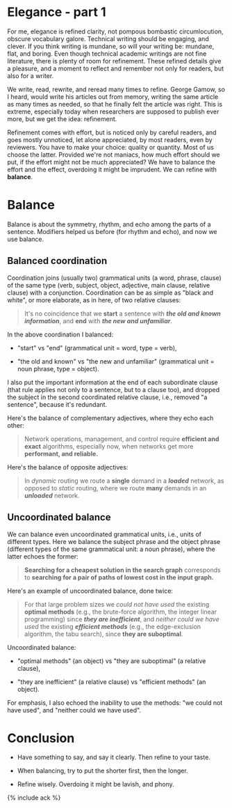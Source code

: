# Elegance - part 1

For me, elegance is refined clarity, not pompous bombastic
circumlocution, obscure vocabulary galore.  Technical writing should
be engaging, and clever.  If you think writing is mundane, so will
your writing be: mundane, flat, and boring.  Even though technical
academic writings are not fine literature, there is plenty of room for
refinement.  These refined details give a pleasure, and a moment to
reflect and remember not only for readers, but also for a writer.

We write, read, rewrite, and reread many times to refine.  George
Gamow, so I heard, would write his articles out from memory, writing
the same article as many times as needed, so that he finally felt the
article was right.  This is extreme, especially today when researchers
are supposed to publish ever more, but we get the idea: refinement.

Refinement comes with effort, but is noticed only by careful readers,
and goes mostly unnoticed, let alone appreciated, by most readers,
even by reviewers.  You have to make your choice: quality or quantity.
Most of us choose the latter.  Provided we're not maniacs, how much
effort should we put, if the effort might not be much appreciated?  We
have to balance the effort and the effect, overdoing it might be
imprudent.  We can refine with **balance**.

# Balance

Balance is about the symmetry, rhythm, and echo among the parts of a
sentence.  Modifiers helped us before (for rhythm and echo), and now
we use balance.

## Balanced coordination

Coordination joins (usually two) grammatical units (a word, phrase,
clause) of the same type (verb, subject, object, adjective, main
clause, relative clause) with a conjunction.  Coordination can be as
simple as "black and white", or more elaborate, as in here, of two
relative clauses:

> It's no coincidence that we **start** a sentence with ***the old and
> known information***, and **end** with ***the new and unfamiliar***.

In the above coordination I balanced:

  * "start" vs "end" (grammatical unit = word, type = verb),

  * "the old and known" vs "the new and unfamiliar" (grammatical unit
    = noun phrase, type = object).

I also put the important information at the end of each subordinate
clause (that rule applies not only to a sentence, but to a clause
too), and dropped the subject in the second coordinated relative
clause, i.e., removed "a sentence", because it's redundant.

Here's the balance of complementary adjectives, where they echo each
other:

> Network operations, management, and control require **efficient and
> exact** algorithms, especially now, when networks get more
> **performant, and reliable.**

Here's the balance of opposite adjectives:

> In *dynamic* routing we route a **single** demand in a ***loaded***
> network, as opposed to *static* routing, where we route **many**
> demands in an ***unloaded*** network.

## Uncoordinated balance

We can balance even uncoordinated grammatical units, i.e., units of
different types.  Here we balance the subject phrase and the object
phrase (different types of the same grammatical unit: a noun phrase),
where the latter echoes the former:

> **Searching for a cheapest solution in the search graph**
> corresponds to **searching for a pair of paths of lowest cost in the
> input graph.**

Here's an example of uncoordinated balance, done twice:

> For that large problem sizes we *could not have used* the existing
> **optimal methods** (e.g., the brute-force algorithm, the integer
> linear programming) since ***they are inefficient***, and *neither
> could we have used* the existing ***efficient methods*** (e.g., the
> edge-exclusion algorithm, the tabu search), since **they are
> suboptimal**.

Uncoordinated balance:

* "optimal methods" (an object) vs "they are suboptimal" (a relative
  clause),

* "they are inefficient" (a relative clause) vs "efficient methods"
  (an object).

For emphasis, I also echoed the inability to use the methods: "we
could not have used", and "neither could we have used".

# Conclusion

* Have something to say, and say it clearly.  Then refine to your
  taste.

* When balancing, try to put the shorter first, then the longer.

* Refine wisely.  Overdoing it might be lavish, and phony.

{% include ack %}
